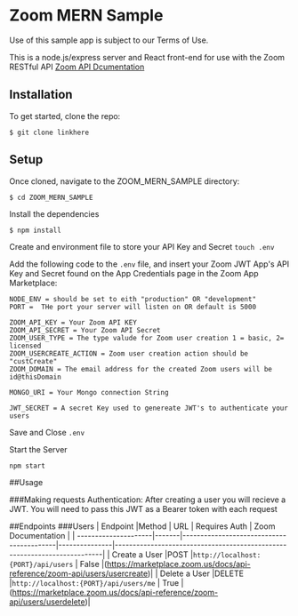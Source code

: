# Zoom MERN Sample
Use of this sample app is subject to our Terms of Use.

This is a node.js/express server and React front-end for use with the Zoom RESTful API
[Zoom API Dcumentation](https://marketplace.zoom.us/docs/api-reference/introduction)

## Installation
To get started, clone the repo:

`$ git clone linkhere`

## Setup
Once cloned, navigate to the ZOOM_MERN_SAMPLE directory:

`$ cd ZOOM_MERN_SAMPLE`

Install the dependencies

`$ npm install`

Create and environment file to store your API Key and Secret
`touch .env`

Add the following code to the `.env` file, and insert your Zoom JWT App's API Key and Secret found on the App Credentials page in the Zoom App Marketplace:

```
NODE_ENV = should be set to eith "production" OR "development"
PORT =  THe port your server will listen on OR default is 5000

ZOOM_API_KEY = Your Zoom API KEY
ZOOM_API_SECRET = Your Zoom API Secret
ZOOM_USER_TYPE = The type valude for Zoom user creation 1 = basic, 2= licensed
ZOOM_USERCREATE_ACTION = Zoom user creation action should be "custCreate"
ZOOM_DOMAIN = The email address for the created Zoom users will be id@thisDomain

MONGO_URI = Your Mongo connection String

JWT_SECRET = A secret Key used to genereate JWT's to authenticate your users
```

Save and Close `.env`

Start the Server

`npm start`

##Usage

###Making requests
Authentication: After creating a user you will recieve a JWT. You will need to pass this JWT as a Bearer token with each request

##Endpoints
###Users
| Endpoint             |Method | URL                                      | Requires Auth | Zoom Documentation                                                       |
| ---------------------|-------|------------------------------------------|---------------|--------------------------------------------------------------------------|
| Create a User        |POST   |`http://localhost:{PORT}/api/users`       |     False     |(https://marketplace.zoom.us/docs/api-reference/zoom-api/users/usercreate)|
| Delete a User        |DELETE |`http://localhost:{PORT}/api/users/me`    |     True      |(https://marketplace.zoom.us/docs/api-reference/zoom-api/users/userdelete)|

